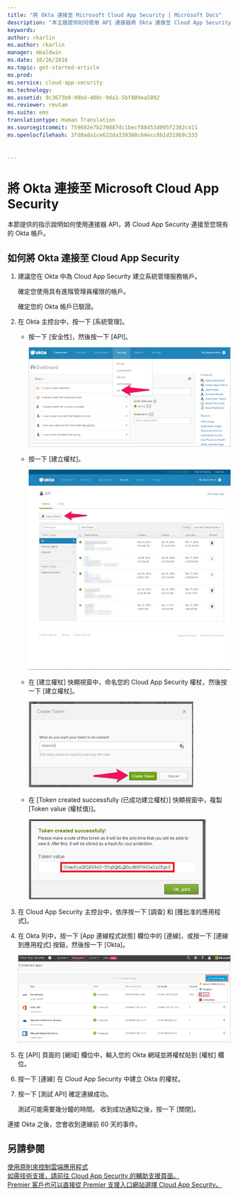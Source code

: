 ```yaml
---
title: "將 Okta 連接至 Microsoft Cloud App Security | Microsoft Docs"
description: "本主題提供如何使用 API 連接器將 Okta 連接至 Cloud App Security 的資訊。"
keywords: 
author: rkarlin
ms.author: rkarlin
manager: mbaldwin
ms.date: 10/26/2016
ms.topic: get-started-article
ms.prod: 
ms.service: cloud-app-security
ms.technology: 
ms.assetid: 9c3673b9-99bd-400c-9da1-5bf809ea5892
ms.reviewer: reutam
ms.suite: ems
translationtype: Human Translation
ms.sourcegitcommit: 759692e7b270d87dc1becf88453d095f2382c411
ms.openlocfilehash: 3fd8ada1ce622da339368c64ecc8b1d319b9c333


---
```


# <a name="connect-okta-to-microsoft-cloud-app-security"></a>將 Okta 連接至 Microsoft Cloud App Security
本節提供的指示說明如何使用連接器 API，將 Cloud App Security 連接至您現有的 Okta 帳戶。  
  
## <a name="how-to-connect-okta-to-cloud-app-security"></a>如何將 Okta 連接至 Cloud App Security  
  
1.  建議您在 Okta 中為 Cloud App Security 建立系統管理服務帳戶。  
  
     確定您使用具有進階管理員權限的帳戶。  
  
     確定您的 Okta 帳戶已驗證。  
  
2.  在 Okta 主控台中，按一下 [系統管理]。  
  
    -   按一下 [安全性]，然後按一下 [API]。  
  
         ![okta api](./media/okta-api.png "okta api")  
  
    -   按一下 [建立權杖]。  
  
         ![okta createtoken](./media/okta-createtoken.jpg "okta createtoken")  
  
    -   在 [建立權杖] 快顯視窗中，命名您的 Cloud App Security 權杖，然後按一下 [建立權杖]。  
  
         ![okta 權杖快顯視窗](./media/okta-token-popup.png "okta token popup")  
  
    -   在 [Token created successfully (已成功建立權杖)] 快顯視窗中，複製 [Token value (權杖值)]。  
  
         ![okta 權杖值](./media/okta-token-value.png "okta token value")  
  
3.  在 Cloud App Security 主控台中，依序按一下 [調查] 和 [獲批准的應用程式]。  
  
4.  在 Okta 列中，按一下 [App 連線程式狀態] 欄位中的 [連線]，或按一下 [連線到應用程式] 按鈕，然後按一下 [Okta]。  
  
     ![連接 okta](./media/connect-okta.png "connect okta")  
  
5.  在 [API] 頁面的 [網域] 欄位中，輸入您的 Okta 網域並將權杖貼到 [權杖] 欄位。  
  
6.  按一下 [連線] 在 Cloud App Security 中建立 Okta 的權杖。  
  
7.  按一下 [測試 API] 確定連線成功。  
  
     測試可能需要幾分鐘的時間。 收到成功通知之後，按一下 [關閉]。  
  
連接 Okta 之後，您會收到連線前 60 天的事件。
  
## <a name="see-also"></a>另請參閱  
[使用原則來控制雲端應用程式](control-cloud-apps-with-policies.md)   
[如需技術支援，請前往 Cloud App Security 的輔助支援頁面。](http://support.microsoft.com/oas/default.aspx?prid=16031)   
[Premier 客戶也可以直接從 Premier 支援入口網站選擇 Cloud App Security。](https://premier.microsoft.com/)  
  
  


<!--HONumber=Nov16_HO3-->



